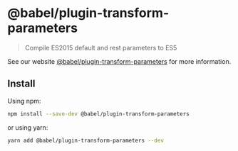 # @babel/plugin-transform-parameters

> Compile ES2015 default and rest parameters to ES5

See our website [@babel/plugin-transform-parameters](https://babeljs.io/docs/babel-plugin-transform-parameters) for more information.

## Install

Using npm:

```sh
npm install --save-dev @babel/plugin-transform-parameters
```

or using yarn:

```sh
yarn add @babel/plugin-transform-parameters --dev
```
